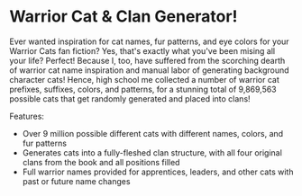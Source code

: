 # Warrior Cat & Clan Generator!

Ever wanted inspiration for cat names, fur patterns, and eye colors for your Warrior Cats fan fiction? Yes, that's exactly what you've been mising all your life? Perfect! Because I, too, have suffered from the scorching dearth of warrior cat name inspiration and manual labor of generating background character cats! Hence, high school me collected a number of warrior cat prefixes, suffixes, colors, and patterns, for a stunning total of 9,869,563 possible cats that get randomly generated and placed into clans!

Features:
- Over 9 million possible different cats with different names, colors, and fur patterns
- Generates cats into a fully-fleshed clan structure, with all four original clans from the book and all positions filled
- Full warrior names provided for apprentices, leaders, and other cats with past or future name changes
